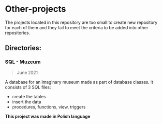# Other-projects
The projects located in this repository are too small to create new repository for each of them and they fail to meet the criteria to be added into other repositories.

## Directories:

### SQL - Muzeum
>June 2021

A database for an imaginary museum made as part of database classes. It consists of 3 SQL files:
* create the tables
* insert the data
* procedures, functions, view, triggers

**This project was made in Polish language**
